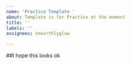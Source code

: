 ```yaml
---
name: 'Practice Template '
about: Template is for Practice at the moment
title: ''
labels: ''
assignees: Unearthlyglow

---
```


##I hope this looks ok
